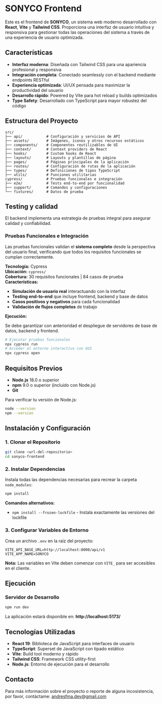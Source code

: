 # SONYCO Frontend

Este es el frontend de **SONYCO**, un sistema web moderno desarrollado con **React**, **Vite** y **Tailwind CSS**. Proporciona una interfaz de usuario intuitiva y responsiva para gestionar todas las operaciones del sistema a través de una experiencia de usuario optimizada.

## Características

- **Interfaz moderna**: Diseñada con Tailwind CSS para una apariencia profesional y responsiva
- **Integración completa**: Conectado seamlessly con el backend mediante endpoints RESTful
- **Experiencia optimizada**: UI/UX pensada para maximizar la productividad del usuario
- **Desarrollo rápido**: Powered by Vite para hot reload y builds optimizados
- **Type Safety**: Desarrollado con TypeScript para mayor robustez del código

## Estructura del Proyecto

```
src/
├── api/           # Configuración y servicios de API
├── assets/        # Imágenes, íconos y otros recursos estáticos
├── components/    # Componentes reutilizables de UI
├── context/       # Context providers de React
├── hooks/         # Custom hooks de React
├── layouts/       # Layouts y plantillas de página
├── pages/         # Páginas principales de la aplicación
├── routes/        # Configuración de rutas de la aplicación
├── types/         # Definiciones de tipos TypeScript
├── utils/         # Funciones utilitarias
cypress/           # Pruebas funcionales e integración
├── e2e/           # Tests end-to-end por funcionalidad
├── support/       # Comandos y configuraciones
└── fixtures/      # Datos de prueba
```

## Testing y calidad

El backend implementa una estrategia de pruebas integral para asegurar calidad y confiabilidad.

### Pruebas Funcionales e Integración

Las pruebas funcionales validan el **sistema completo** desde la perspectiva del usuario final, verificando que todos los requisitos funcionales se cumplan correctamente.

**Tecnología:** Cypress  
**Ubicación:** `cypress/`  
**Cobertura:** 30 requisitos funcionales | 84 casos de prueba  
**Características:**
- **Simulación de usuario real** interactuando con la interfaz
- **Testing end-to-end** que incluye frontend, backend y base de datos
- **Casos positivos y negativos** para cada funcionalidad
- **Validación de flujos completos** de trabajo

**Ejecución:**

Se debe garantizar con anterioridad el despliegue de servidores de base de datos, backend y frontend.

```bash
# Ejecutar pruebas funcionales
npx cypress run
# Acceder al entorno interactivo con GUI
npx cypress open
```

## Requisitos Previos

- **Node.js** 18.0 o superior
- **npm** 9.0 o superior (incluido con Node.js)
- **Git**

Para verificar tu versión de Node.js:
```bash
node --version
npm --version
```

## Instalación y Configuración

### 1. Clonar el Repositorio

```bash
git clone <url-del-repositorio>
cd sonyco-frontend
```

### 2. Instalar Dependencias

Instala todas las dependencias necesarias para recrear la carpeta `node_modules`:

```bash
npm install
```

**Comandos alternativos:**
- `npm install --frozen-lockfile` - Instala exactamente las versiones del lockfile

### 3. Configurar Variables de Entorno

Crea un archivo `.env` en la raíz del proyecto:

```env
VITE_API_BASE_URL=http://localhost:8000/api/v1
VITE_APP_NAME=SONYCO
```

**Nota:** Las variables en Vite deben comenzar con `VITE_` para ser accesibles en el cliente.

## Ejecución

### Servidor de Desarrollo

```bash
npm run dev
```

La aplicación estará disponible en: **http://localhost:5173/**

## Tecnologías Utilizadas

- **React 19**: Biblioteca de JavaScript para interfaces de usuario
- **TypeScript**: Superset de JavaScript con tipado estático
- **Vite**: Build tool moderno y rápido
- **Tailwind CSS**: Framework CSS utility-first
- **Node.js**: Entorno de ejecución para el desarrollo

## Contacto

Para más información sobre el proyecto o reporte de alguna incosistencia, por favor, contáctame: andresfma.dev@gmail.com
